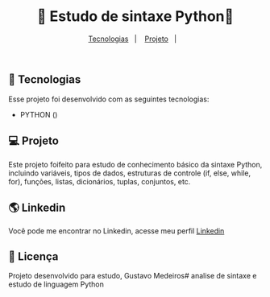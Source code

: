 <h1 align="center">🐍 Estudo de sintaxe Python🐍 </h1>

<p align="center">
</p>

<p align="center">
  <a href="#-tecnologias">Tecnologias</a>&nbsp;&nbsp;&nbsp;|&nbsp;&nbsp;&nbsp;
  <a href="#-projeto">Projeto</a>&nbsp;&nbsp;&nbsp;|&nbsp;&nbsp;&nbsp;
</p>
<br>


## 🚀 Tecnologias

Esse projeto foi desenvolvido com as seguintes tecnologias:

- PYTHON ()

## 💻 Projeto

Este projeto foifeito para estudo de conhecimento básico da sintaxe Python, incluindo variáveis, tipos de dados, estruturas de controle (if, else, while, for), funções, listas, dicionários, tuplas, conjuntos, etc.

## 🌎 Linkedin
Você pode me encontrar no Linkedin, acesse meu perfil [Linkedin](https://www.linkedin.com/in/gustavo-luiz-medeiros/)

## :memo: Licença

Projeto desenvolvido para estudo, Gustavo Medeiros# analise de sintaxe e estudo de linguagem Python



